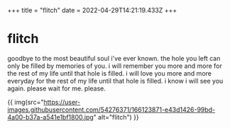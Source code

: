 +++
title = "flitch"
date = 2022-04-29T14:21:19.433Z
+++

# flitch

goodbye to the most beautiful soul i've ever known. the hole you left can only be filled by memories of you. i will remember you more and more for the rest of my life until that hole is filled. i will love you more and more everyday for the rest of my life until that hole is filled. i know i will see you again. please wait for me. please.

{{ img(src="https://user-images.githubusercontent.com/54276371/166123871-e43d1426-99bd-4a00-b37a-a541e1bf1800.jpg" alt="flitch") }}
